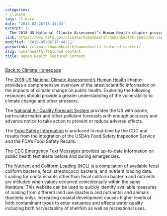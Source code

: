 ```yaml
---
categories:
- climate
tags: climate
date: '2014-02-26T18:41:33'
excerpt: |-
  The 2018 US National Climate Assessment’s Human Health chapter provides a comprehensive overview of the latest scientific information on the impacts of climate change on public health…
link: https://www.data.gov/climate/humanhealth/humanhealth-featured-content/
modified: '2019-05-06T17:44:11'
permalink: /climate/humanhealth/humanhealth-featured-content/
slug: humanhealth-featured-content
title: Human Health Featured Content
---
```


[Back to Climate Homepage](/climate/)

The [2018 US National Climate Assessment’s Human Health](https://nca2018.globalchange.gov/chapter/14/) chapter provides a comprehensive overview of the latest scientific information on the impacts of climate change on public health. Exploring the following resources should provide a greater understanding of the vulnerability to climate change and other stressors.

The [National Air Quality Forecast System](https://www.weather.gov/sti/stimodeling_airquality) provides the US with ozone, particulate matter and other pollutant forecasts with enough accuracy and advance notice to take action to prevent or reduce adverse effects.

The [Food Safety Information](https://catalog.data.gov/dataset/food-safety-information-rss-feed) is produced in real-time by the CDC and results from the integration of the USDA’s Food Safety Inspection Service and the FDA’s Food Safety Recalls.

The [CDC Emergency Text Messages](https://catalog.data.gov/dataset/cdc-emergency-text-messages) provides up-to-date information on public health text alerts before and during emergencies.

The [Nutrient and Coliform Loading (NCL)](https://products.coastalscience.noaa.gov/ncl/) is a compilation of available fecal coliform bacteria, fecal streptococci bacteria, and nutrient loading data. Loading for contaminants other than fecal coliform bacteria and nutrients are included when values occurred coincidentally within the same literature. This website can be used to quickly identify available measures of loading from different land use (bacteria and nutrients) and animals (bacteria only). Increasing coastal development causes higher levels of both contaminant types to enter estuaries and affects water quality including both harvestability of shellfish as well as recreational uses.
